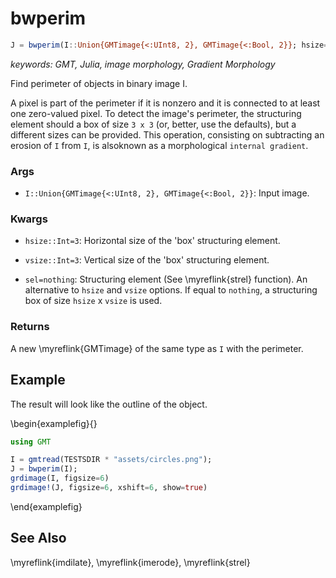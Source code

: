 # bwperim

```julia
J = bwperim(I::Union{GMTimage{<:UInt8, 2}, GMTimage{<:Bool, 2}}; hsize=3, vsize=3, sel=nothing)::GMTimage
```

*keywords: GMT, Julia, image morphology, Gradient Morphology*

Find perimeter of objects in binary image I.

A pixel is part of the perimeter if it is nonzero and it is connected to at least one zero-valued pixel.
To detect the image's perimeter, the structuring element should a box of size `3 x 3` (or, better, use the defaults),
but a different sizes can be provided. This operation, consisting on subtracting an erosion of `I` from `I`,
is alsoknown as a morphological `internal gradient`.

### Args
- `I::Union{GMTimage{<:UInt8, 2}, GMTimage{<:Bool, 2}}`: Input image.

### Kwargs
- `hsize::Int=3`: Horizontal size of the 'box' structuring element.

- `vsize::Int=3`: Vertical size of the 'box' structuring element.

- `sel=nothing`: Structuring element (See \myreflink{strel} function). An alternative to `hsize` and `vsize` options.
  If equal to `nothing`, a structuring box of size `hsize` x `vsize` is used.

### Returns
A new \myreflink{GMTimage} of the same type as `I` with the perimeter.

Example
-------

The result will look like the outline of the object.

\begin{examplefig}{}
```julia
using GMT

I = gmtread(TESTSDIR * "assets/circles.png");
J = bwperim(I);
grdimage(I, figsize=6)
grdimage!(J, figsize=6, xshift=6, show=true)
```
\end{examplefig}


See Also
--------

\myreflink{imdilate}, \myreflink{imerode}, \myreflink{strel}
